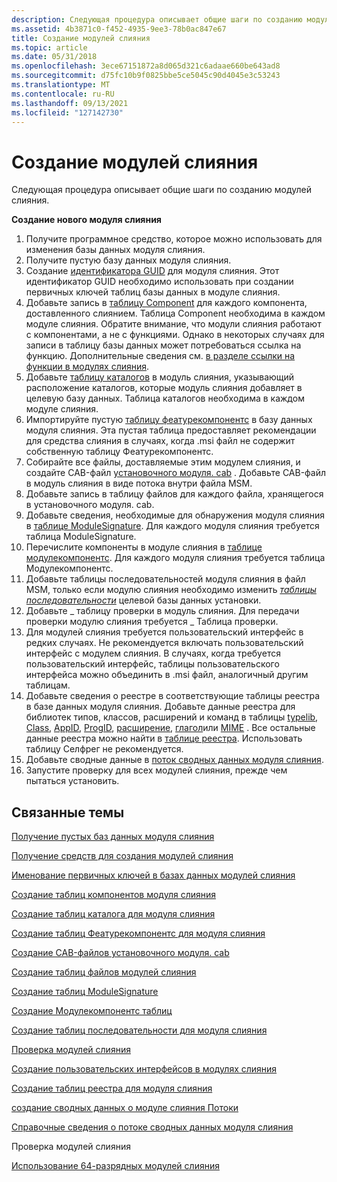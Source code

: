 ```yaml
---
description: Следующая процедура описывает общие шаги по созданию модулей слияния.
ms.assetid: 4b3871c0-f452-4935-9ee3-78b0ac847e67
title: Создание модулей слияния
ms.topic: article
ms.date: 05/31/2018
ms.openlocfilehash: 3ece67151872a8d065d321c6adaae660be643ad8
ms.sourcegitcommit: d75fc10b9f0825bbe5ce5045c90d4045e3c53243
ms.translationtype: MT
ms.contentlocale: ru-RU
ms.lasthandoff: 09/13/2021
ms.locfileid: "127142730"
---
```

# <a name="authoring-merge-modules"></a>Создание модулей слияния

Следующая процедура описывает общие шаги по созданию модулей слияния.

**Создание нового модуля слияния**

1.  Получите программное средство, которое можно использовать для изменения базы данных модуля слияния.
2.  Получите пустую базу данных модуля слияния.
3.  Создание [идентификатора GUID](guid.md) для модуля слияния. Этот идентификатор GUID необходимо использовать при создании первичных ключей таблиц базы данных в модуле слияния.
4.  Добавьте запись в [таблицу Component](component-table.md) для каждого компонента, доставленного слиянием. Таблица Component необходима в каждом модуле слияния. Обратите внимание, что модули слияния работают с компонентами, а не с функциями. Однако в некоторых случаях для записи в таблицу базы данных может потребоваться ссылка на функцию. Дополнительные сведения см. [в разделе ссылки на функции в модулях слияния](referencing-features-in-merge-modules.md).
5.  Добавьте [таблицу каталогов](directory-table.md) в модуль слияния, указывающий расположение каталогов, которые модуль слияния добавляет в целевую базу данных. Таблица каталогов необходима в каждом модуле слияния.
6.  Импортируйте пустую [таблицу феатурекомпонентс](featurecomponents-table.md) в базу данных модуля слияния. Эта пустая таблица предоставляет рекомендации для средства слияния в случаях, когда .msi файл не содержит собственную таблицу Феатурекомпонентс.
7.  Собирайте все файлы, доставляемые этим модулем слияния, и создайте CAB-файл [установочного модуля. cab](mergemodule-cabinet.md) . Добавьте CAB-файл в модуль слияния в виде потока внутри файла MSM.
8.  Добавьте запись в таблицу файлов для каждого файла, хранящегося в установочного модуля. cab.
9.  Добавьте сведения, необходимые для обнаружения модуля слияния в [таблице ModuleSignature](modulesignature-table.md). Для каждого модуля слияния требуется таблица ModuleSignature.
10. Перечислите компоненты в модуле слияния в [таблице модулекомпонентс](modulecomponents-table.md). Для каждого модуля слияния требуется таблица Модулекомпонентс.
11. Добавьте таблицы последовательностей модуля слияния в файл MSM, только если модулю слияния необходимо изменить [*таблицы последовательности*](s-gly.md) целевой базы данных установки.
12. Добавьте \_ таблицу проверки в модуль слияния. Для передачи проверки модулю слияния требуется \_ Таблица проверки.
13. Для модулей слияния требуется пользовательский интерфейс в редких случаях. Не рекомендуется включать пользовательский интерфейс с модулем слияния. В случаях, когда требуется пользовательский интерфейс, таблицы пользовательского интерфейса можно объединить в .msi файл, аналогичный другим таблицам.
14. Добавьте сведения о реестре в соответствующие таблицы реестра в базе данных модуля слияния. Добавьте данные реестра для библиотек типов, классов, расширений и команд в таблицы [typelib](typelib-table.md), [Class](class-table.md), [AppID](appid-table.md), [ProgID](progid-table.md), [расширение](extension-table.md), [глагол](verb-table.md)или [MIME](mime-table.md) . Все остальные данные реестра можно найти в [таблице реестра](registry-table.md). Использовать таблицу Селфрег не рекомендуется.
15. Добавьте сводные данные в [поток сводных данных модуля слияния](merge-module-summary-information-stream-reference.md).
16. Запустите проверку для всех модулей слияния, прежде чем пытаться установить.

## <a name="related-topics"></a>Связанные темы

<dl> <dt>

[Получение пустых баз данных модуля слияния](obtaining-blank-merge-module-databases.md)
</dt> <dt>

[Получение средств для создания модулей слияния](obtaining-merge-module-authoring-tools.md)
</dt> <dt>

[Именование первичных ключей в базах данных модулей слияния](naming-primary-keys-in-merge-module-databases.md)
</dt> <dt>

[Создание таблиц компонентов модуля слияния](authoring-merge-module-component-tables.md)
</dt> <dt>

[Создание таблиц каталога для модуля слияния](authoring-merge-module-directory-tables.md)
</dt> <dt>

[Создание таблиц Феатурекомпонентс для модуля слияния](authoring-merge-module-featurecomponents-tables.md)
</dt> <dt>

[Создание CAB-файлов установочного модуля. cab](generating-mergemodule-cabinet-cabinet-files.md)
</dt> <dt>

[Создание таблиц файлов модулей слияния](authoring-merge-module-file-tables.md)
</dt> <dt>

[Создание таблиц ModuleSignature](authoring-modulesignature-tables.md)
</dt> <dt>

[Создание Модулекомпонентс таблиц](authoring-modulecomponents-tables.md)
</dt> <dt>

[Создание таблиц последовательности для модуля слияния](authoring-merge-module-sequence-tables.md)
</dt> <dt>

[Проверка модулей слияния](validating-merge-modules.md)
</dt> <dt>

[Создание пользовательских интерфейсов в модулях слияния](authoring-user-interfaces-in-merge-modules.md)
</dt> <dt>

[Создание таблиц реестра для модуля слияния](authoring-merge-module-registry-tables.md)
</dt> <dt>

[создание сводных данных о модуле слияния Потоки](authoring-merge-module-summary-information-streams.md)
</dt> <dt>

[Справочные сведения о потоке сводных данных модуля слияния](merge-module-summary-information-stream-reference.md)
</dt> <dt>

Проверка модулей слияния
</dt> <dt>

[Использование 64-разрядных модулей слияния](using-64-bit-merge-modules.md)
</dt> </dl>

 

 



